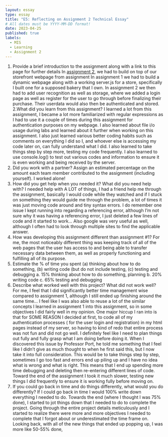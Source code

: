 ```yaml
---
layout: essay
type: essay
title: "E5: Reflecting on Assignment 2 Technical Essay"
# All dates must be YYYY-MM-DD format!
date: 2023-04-25
published: true
labels:
  - MIS
  - Learning
  - Assignment 2
---
```

1. Provide a brief introduction to the assignment along with a link to this page for further details
In [assignment 2](https://dport96.github.io/ITM352/morea/150.Assignment2/experience-Assignment2.html), we had to build on top of our storefront webpage from assignment   In assignment 1 we had to build a dynamic webpage along with a working server.js for a store, specifically I built one for a supposed bakery that I own. In assignment 2 we then had to add user recognition as well as storage, where we added a login page as well as register for the user to go through before finalizing their purchase. Their userdata would also then be authenticated and stored.
2.What did you learn from this assignment?
  I learned a lot from this assignment, I became a lot more familiarized with regular expressions as I had to use it a couple of times during this assignment for authentication purposes on my webpage. I also learned about file i/o usage during labs and learned about it further when working on this assignment. I also just learned various better coding habits such as comments on everything I did so I, and whoever else is accessing my code later on, can fully understand what I did. I also learned to take things step by step more, testing my code frequently. I also learned to use console.log() to test out various codes and information to ensure it is even working and being received by the server.
3. Did you work with a partner? Assign an estimated percentage on the amount each team member contributed to the assignment (including yourself).
  I worked alone!
4. How did you get help when you needed it? What did you need help with?
  I needed help with A LOT of things, I had a friend help me through the assignment, basically I would code while they watched and if I stuck on something they would guide me through the problem, a lot of times it was just moving code around and tiny syntax errors. I do remember one issue I kept running into regarding a referencing error, although I’m not sure why it was having a referencing error, I just deleted a few lines of code and it started to work... Also google was very useful as well, although I often had to look through multiple sites to find the applicable answer. 
5. How was developing this assignment different than assignment #1?
  For me, the most noticeably different thing was keeping track of all of the web pages that the user has access to and being able to transfer necessary data between them, as well as properly functioning and fulfilling all of its purpose. 
6. Estimate the % of time you spent (a) thinking about how to do something, (b) writing code (but do not include testing, (c) testing and debugging
  a. 15% thinking about how to do something, planning 
  b. 20% writing code
  c. 65% testing and debugging
7. Describe what worked well with this project? What did not work well?
  For me, I feel that I did significantly better time management wise compared to assignment 1, although I still ended up finishing around the same time… I feel like I was also able to reuse a lot of the similar concepts I learned in assignment 1 into this assignment, so in some objectives I did fairly well in my opinion. One major hiccup I ran into is that for SOME REASON I decided at first, to code all of my authentication processes ( for the user login and registration) in my html pages instead of my server, so having to kind of redo that entire process was not fun and did not go well. I definitely feel like I need to plan things out fully and fully grasp what I am doing before doing it. When I discovered this issue by Professor Port, he told me something that I feel like I didn’t give as much thought to when he first said this, but I now take it into full consideration. This would be to take things step by step, sometimes I go too fast and errors end up piling up and I have no idea what is wrong and what is right. This means that I end up spending more time debugging and deleting then re-entering different lines of code. Toward the end of the assignment I took it much slower, testing new things I did frequently to ensure it is working fully before moving on.
8. If you could go back in time and do things differently, what would you do differently?
  If I could go back in time I would 100% write down everything I needed to do. Towards the end (where I thought I was 75% done), I started to jot things down that I needed to do to complete the project. Going through the entire project details meticulously and I started to realize there were more and more objectives I needed to complete that I forgot about or underestimated the time frame on. Looking back, with all of the new things that ended up popping up, I was more like 50-55% done, 


